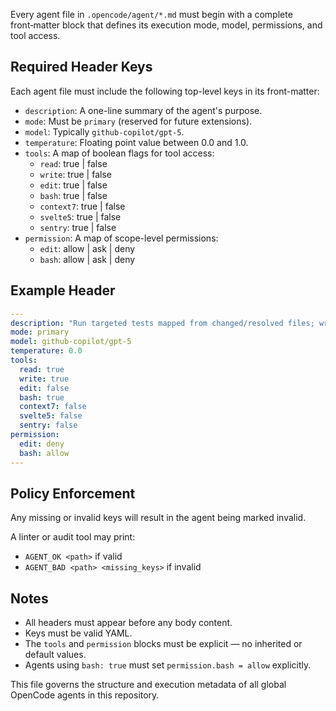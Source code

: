 Every agent file in `.opencode/agent/*.md` must begin with a complete front‑matter block that defines its execution mode, model, permissions, and tool access.

## Required Header Keys

Each agent file must include the following top-level keys in its front-matter:

- `description`: A one-line summary of the agent's purpose.
- `mode`: Must be `primary` (reserved for future extensions).
- `model`: Typically `github-copilot/gpt-5`.
- `temperature`: Floating point value between 0.0 and 1.0.
- `tools`: A map of boolean flags for tool access:
  - `read`: true | false
  - `write`: true | false
  - `edit`: true | false
  - `bash`: true | false
  - `context7`: true | false
  - `svelte5`: true | false
  - `sentry`: true | false
- `permission`: A map of scope-level permissions:
  - `edit`: allow | ask | deny
  - `bash`: allow | ask | deny

## Example Header

```yaml
---
description: "Run targeted tests mapped from changed/resolved files; write ./logs/test-impl.log"
mode: primary
model: github-copilot/gpt-5
temperature: 0.0
tools:
  read: true
  write: true
  edit: false
  bash: true
  context7: false
  svelte5: false
  sentry: false
permission:
  edit: deny
  bash: allow
---
```

## Policy Enforcement

Any missing or invalid keys will result in the agent being marked invalid.

A linter or audit tool may print:

- `AGENT_OK <path>` if valid
- `AGENT_BAD <path> <missing_keys>` if invalid

## Notes

- All headers must appear before any body content.
- Keys must be valid YAML.
- The `tools` and `permission` blocks must be explicit — no inherited or default values.
- Agents using `bash: true` must set `permission.bash = allow` explicitly.

This file governs the structure and execution metadata of all global OpenCode agents in this repository.
